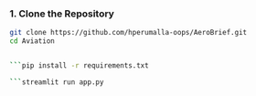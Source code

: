 ### 1. Clone the Repository

```bash
git clone https://github.com/hperumalla-oops/AeroBrief.git
cd Aviation


```pip install -r requirements.txt

```streamlit run app.py
